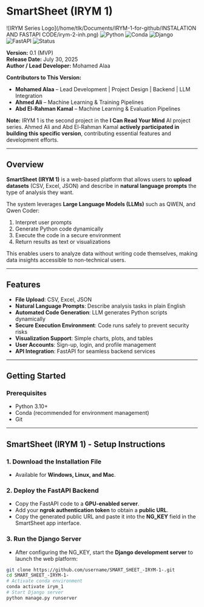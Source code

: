 # SmartSheet (IRYM 1)  
![IRYM Series Logo](/home/tlk/Documents/IRYM-1-for-github/INSTALATION AND FASTAPI CODE/irym-2-inh.png)
![Python](https://img.shields.io/badge/Python-3.10+-blue)
![Conda](https://img.shields.io/badge/Conda-Environment-green)
![Django](https://img.shields.io/badge/Django-5.2-purple)
![FastAPI](https://img.shields.io/badge/FastAPI-Yes-brightgreen)
![Status](https://img.shields.io/badge/Status-Active-green)

**Version:** 0.1 (MVP)  
**Release Date:** July 30, 2025  
**Author / Lead Developer:** Mohamed Alaa  

**Contributors to This Version:**  
- **Mohamed Alaa** – Lead Development | Project Design | Backend | LLM Integration  
- **Ahmed Ali** – Machine Learning & Training Pipelines  
- **Abd El-Rahman Kamal** – Machine Learning & Evaluation Pipelines  


**Note:** IRYM 1 is the second project in the **I Can Read Your Mind** AI project series. Ahmed Ali and Abd El-Rahman Kamal **actively participated in building this specific version**, contributing essential features and development efforts.

---

## Overview

**SmartSheet (IRYM 1)** is a web-based platform that allows users to **upload datasets** (CSV, Excel, JSON) and describe in **natural language prompts** the type of analysis they want. 

The system leverages **Large Language Models (LLMs)** such as QWEN, and Qwen Coder:

1. Interpret user prompts 
2. Generate Python code dynamically 
3. Execute the code in a secure environment 
4. Return results as text or visualizations 

This enables users to analyze data without writing code themselves, making data insights accessible to non-technical users.

---

## Features

- **File Upload**: CSV, Excel, JSON  
- **Natural Language Prompts**: Describe analysis tasks in plain English  
- **Automated Code Generation**: LLM generates Python scripts dynamically  
- **Secure Execution Environment**: Code runs safely to prevent security risks  
- **Visualization Support**: Simple charts, plots, and tables  
- **User Accounts**: Sign-up, login, and profile management  
- **API Integration**: FastAPI for seamless backend services  

---

## Getting Started

### Prerequisites

- Python 3.10+  
- Conda (recommended for environment management)  
- Git  

---

## SmartSheet (IRYM 1) - Setup Instructions

### 1. Download the Installation File
- Available for **Windows, Linux, and Mac**.

### 2. Deploy the FastAPI Backend
- Copy the FastAPI code to a **GPU-enabled server**.
- Add your **ngrok authentication token** to obtain a **public URL**.
- Copy the generated public URL and paste it into the **NG_KEY** field in the SmartSheet app interface.

### 3. Run the Django Server
- After configuring the NG_KEY, start the **Django development server** to launch the web platform:

```bash
git clone https://github.com/username/SMART_SHEET_-IRYM-1-.git
cd SMART_SHEET_-IRYM-1-
# Activate conda environment
conda activate irym_1
# Start Django server
python manage.py runserver

